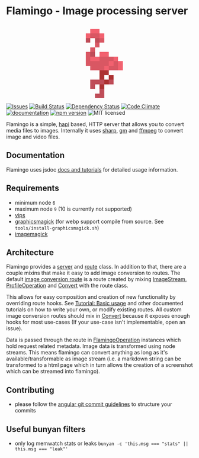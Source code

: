 # Flamingo - Image processing server

<div style="text-align:center">
  <img style="width: 200px;image-rendering: -moz-crisp-edges;image-rendering: -o-crisp-edges;image-rendering: -webkit-optimize-contrast;-ms-interpolation-mode: nearest-neighbor;image-rendering: pixelated;" src="data:image/png;base64,iVBORw0KGgoAAAANSUhEUgAAABAAAAAQCAYAAAAf8/9hAAAAuElEQVQ4jbWRMQqDQBBFnyGVSJpUkj72e4/UphUP4FlyAEkteIecIPZeQAlYiW67qTagzKIo+eWy78+fP/Av9Ulm+iQzS/88F9zqAYDQDzg9H+I/gIP0+O4+REXuNXrEGm1SHaeLK+yGxRXqODWNHoHlMsVy6jg1oR8ATDqQChUTWHAOt3pgnkY0iIp8MsXCm1QqZUqltl/Dwi6Towt83e4/oARzvlyhqtZPtga74s+TSHKecQ0M8AXIOlSRGTKPKQAAAABJRU5ErkJggg==" alt="">
</div>

[![Issues](https://img.shields.io/github/issues/piobyte/flamingo.svg)](https://github.com/piobyte/flamingo/issues)
[![Build Status](https://travis-ci.org/piobyte/flamingo.png?branch=master)](https://travis-ci.org/piobyte/flamingo)
[![Dependency Status](https://david-dm.org/piobyte/flamingo.svg)](https://david-dm.org/piobyte/flamingo)
[![Code Climate](https://codeclimate.com/github/piobyte/flamingo.png)](https://codeclimate.com/github/piobyte/flamingo)
[![documentation](https://inch-ci.org/github/piobyte/flamingo.svg?branch=master)](https://inch-ci.org/github/piobyte/flamingo)
[![npm version](https://badge.fury.io/js/flamingo.svg)](https://www.npmjs.com/package/flamingo)
![MIT licensed](https://img.shields.io/github/license/piobyte/flamingo.svg)

Flamingo is a simple, [hapi](http://hapijs.com/) based, HTTP server that allows you to convert media files to images.
Internally it uses [sharp](https://github.com/lovell/sharp), [gm](https://github.com/aheckmann/gm) and [ffmpeg](https://github.com/fluent-ffmpeg/node-fluent-ffmpeg) to convert image and video files.

## Documentation

Flamingo uses jsdoc [docs and tutorials](https://piobyte.github.io/flamingo/) for detailed usage information.

## Requirements

- minimum node `6`
- maximum node `9` (10 is currently not supported)
- [vips](http://www.vips.ecs.soton.ac.uk/index.php?title=VIPS)
- [graphicsmagick](http://www.graphicsmagick.org/) (for webp support compile from source. See `tools/install-graphicsmagick.sh`)
- [imagemagick](https://www.imagemagick.org/)

## Architecture

Flamingo provides a [server](https://piobyte.github.io/flamingo/Server.html) and [route](https://piobyte.github.io/flamingo/Route.html) class.
In addition to that, there are a couple mixins that make it easy to add image conversion to routes.
The default [image conversion route](https://piobyte.github.io/flamingo/Image.html) is a route created by mixing [ImageStream](https://piobyte.github.io/flamingo/ImageStream.html), 
[ProfileOperation](https://piobyte.github.io/flamingo/ProfileOperation.html) and [Convert](https://piobyte.github.io/flamingo/Convert.html) with the route class.

This allows for easy composition and creation of new functionality by overriding route hooks.
See [Tutorial: Basic usage](https://piobyte.github.io/flamingo/tutorial-usage.html) and other documented tutorials on how to write your own, or modify existing routes.
All custom image conversion routes should mix in [Convert](https://piobyte.github.io/flamingo/Convert.html) because it exposes enough hooks for most use-cases (If your use-case isn't implementable, open an issue).

Data is passed through the route in [FlamingoOperation](https://piobyte.github.io/flamingo/FlamingoOperation.html) instances which hold request related metadata.
Image data is transformed using node streams. This means flamingo can convert anything as long as it's available/transformable as image stream 
(i.e. a markdown string can be transformed to a html page which in turn allows the creation of a screenshot which can be streamed into flamingo).

## Contributing

- please follow the [angular git commit guidelines](https://github.com/angular/angular.js/blob/master/CONTRIBUTING.md#commit) to structure your commits

## Useful bunyan filters

- only log memwatch stats or leaks `bunyan -c 'this.msg === "stats" || this.msg === "leak"'`
